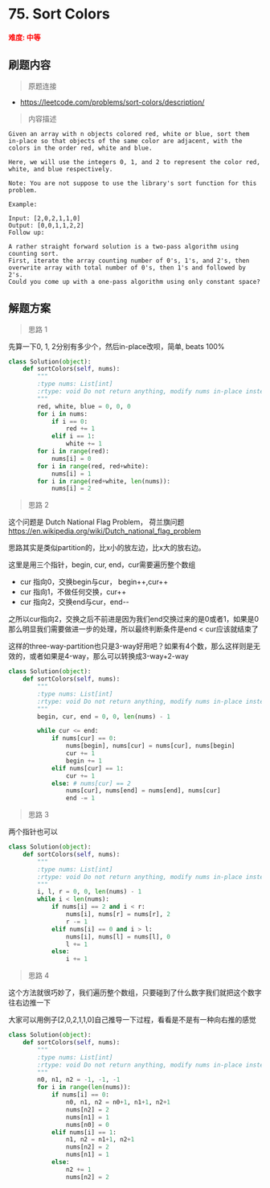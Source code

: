 #  75. Sort Colors
**<font color=red>难度: 中等</font>**

## 刷题内容

> 原题连接

* https://leetcode.com/problems/sort-colors/description/

> 内容描述

```
Given an array with n objects colored red, white or blue, sort them in-place so that objects of the same color are adjacent, with the colors in the order red, white and blue.

Here, we will use the integers 0, 1, and 2 to represent the color red, white, and blue respectively.

Note: You are not suppose to use the library's sort function for this problem.

Example:

Input: [2,0,2,1,1,0]
Output: [0,0,1,1,2,2]
Follow up:

A rather straight forward solution is a two-pass algorithm using counting sort.
First, iterate the array counting number of 0's, 1's, and 2's, then overwrite array with total number of 0's, then 1's and followed by 2's.
Could you come up with a one-pass algorithm using only constant space?
```

## 解题方案

> 思路 1 

先算一下0, 1, 2分别有多少个，然后in-place改呗，简单, beats 100%

```python
class Solution(object):
    def sortColors(self, nums):
        """
        :type nums: List[int]
        :rtype: void Do not return anything, modify nums in-place instead.
        """
        red, white, blue = 0, 0, 0
        for i in nums:
            if i == 0:
                red += 1
            elif i == 1:
                white += 1
        for i in range(red):
            nums[i] = 0
        for i in range(red, red+white):
            nums[i] = 1
        for i in range(red+white, len(nums)):
            nums[i] = 2
```


> 思路 2

这个问题是 Dutch National Flag Problem， 荷兰旗问题
<https://en.wikipedia.org/wiki/Dutch_national_flag_problem>


思路其实是类似partition的，比x小的放左边，比x大的放右边。

这里是用三个指针，begin, cur, end，cur需要遍历整个数组

- cur 指向0，交换begin与cur， begin++,cur++
- cur 指向1，不做任何交换，cur++
- cur 指向2，交换end与cur，end--

之所以cur指向2，交换之后不前进是因为我们end交换过来的是0或者1，如果是0那么明显我们需要做进一步的处理，所以最终判断条件是end < cur应该就结束了

这样的three-way-partition也只是3-way好用吧？如果有4个数，那么这样则是无效的，或者如果是4-way，那么可以转换成3-way+2-way


```python
class Solution(object):
    def sortColors(self, nums):
        """
        :type nums: List[int]
        :rtype: void Do not return anything, modify nums in-place instead.
        """
        begin, cur, end = 0, 0, len(nums) - 1

        while cur <= end:
        	if nums[cur] == 0:
        		nums[begin], nums[cur] = nums[cur], nums[begin]
        		cur += 1
        		begin += 1
        	elif nums[cur] == 1:
        		cur += 1
        	else: # nums[cur] == 2
        		nums[cur], nums[end] = nums[end], nums[cur]
        		end -= 1
```

> 思路 3

两个指针也可以

```python
class Solution(object):
    def sortColors(self, nums):
        """
        :type nums: List[int]
        :rtype: void Do not return anything, modify nums in-place instead.
        """
        i, l, r = 0, 0, len(nums) - 1
        while i < len(nums):
            if nums[i] == 2 and i < r:
                nums[i], nums[r] = nums[r], 2
                r -= 1
            elif nums[i] == 0 and i > l:
                nums[i], nums[l] = nums[l], 0
                l += 1
            else:
                i += 1
```

> 思路 4

这个方法就很巧妙了，我们遍历整个数组，只要碰到了什么数字我们就把这个数字往右边推一下

大家可以用例子[2,0,2,1,1,0]自己推导一下过程，看看是不是有一种向右推的感觉


```python
class Solution(object):
    def sortColors(self, nums):
        """
        :type nums: List[int]
        :rtype: void Do not return anything, modify nums in-place instead.
        """
        n0, n1, n2 = -1, -1, -1
        for i in range(len(nums)):
            if nums[i] == 0:
                n0, n1, n2 = n0+1, n1+1, n2+1
                nums[n2] = 2
                nums[n1] = 1
                nums[n0] = 0
            elif nums[i] == 1:
                n1, n2 = n1+1, n2+1
                nums[n2] = 2
                nums[n1] = 1
            else:
                n2 += 1
                nums[n2] = 2
```
